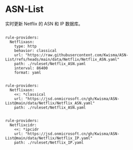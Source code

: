 
# ASN-List

实时更新 Netflix 的 ASN 和 IP 数据库。

<pre><code class="language-javascript">
rule-providers:
  Netflixasn:
    type: http
    behavior: classical
    url: "https://raw.githubusercontent.com/Kwisma/ASN-List/refs/heads/main/data/Netflix/Netflix_ASN.yaml"
    path: ./ruleset/Netflix_ASN.yaml
    interval: 86400
    format: yaml
</code></pre>

<pre><code class="language-javascript">
rule-providers:
  Netflixasn:
    <<: *classical
    url: "https://jsd.onmicrosoft.cn/gh/Kwisma/ASN-List@main/data/Netflix/Netflix_ASN.yaml"
    path: ./ruleset/Netflix_ASN.yaml
</code></pre>

<pre><code class="language-javascript">
rule-providers:
  Netflixcidr:
    <<: *ipcidr
    url: "https://jsd.onmicrosoft.cn/gh/Kwisma/ASN-List@main/data/Netflix/Netflix_IP.yaml"
    path: ./ruleset/Netflix_IP.yaml
</code></pre>